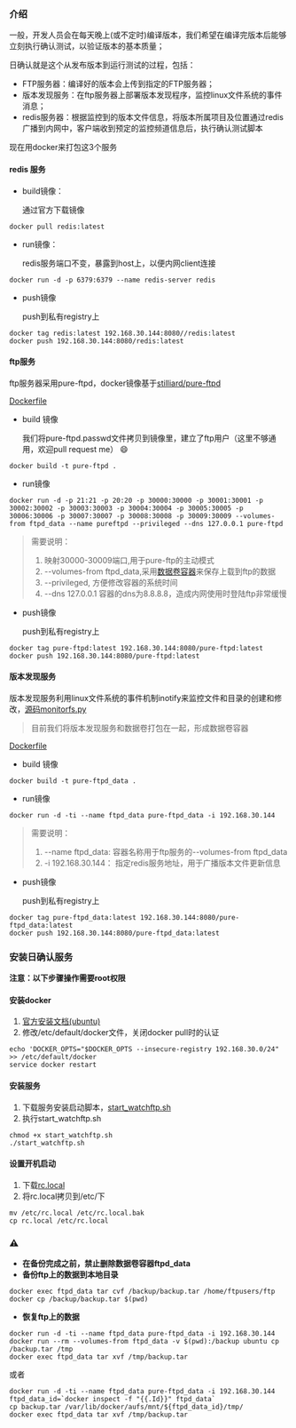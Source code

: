 ### 介绍

  一般，开发人员会在每天晚上(或不定时)编译版本，我们希望在编译完版本后能够立刻执行确认测试，以验证版本的基本质量；
  
  日确认就是这个从发布版本到运行测试的过程，包括：
  - FTP服务器：编译好的版本会上传到指定的FTP服务器；
  - 版本发现服务：在ftp服务器上部署版本发现程序，监控linux文件系统的事件消息；
  - redis服务器：根据监控到的版本文件信息，将版本所属项目及位置通过redis广播到内网中，客户端收到预定的监控频道信息后，执行确认测试脚本
  
  现在用docker来打包这3个服务
  
#### redis 服务
  
  * build镜像：
  
    通过官方下载镜像
```shell
docker pull redis:latest
```
  * run镜像：

    redis服务端口不变，暴露到host上，以便内网client连接  
```shell
docker run -d -p 6379:6379 --name redis-server redis
```
  * push镜像
  
    push到私有registry上
```shell
docker tag redis:latest 192.168.30.144:8080//redis:latest
docker push 192.168.30.144:8080/redis:latest
```

#### ftp服务
  ftp服务器采用pure-ftpd，docker镜像基于[stilliard/pure-ftpd](https://github.com/stilliard/docker-pure-ftpd)
  
  [Dockerfile](../dockerfile/WatchFtp/pureftpd/Dockerfile)
  
  * build 镜像
  
    我们将pure-ftpd.passwd文件拷贝到镜像里，建立了ftp用户（这里不够通用，欢迎pull request me） :smile:
```shell
docker build -t pure-ftpd .
```
  
  * run镜像
  
```shell
docker run -d -p 21:21 -p 20:20 -p 30000:30000 -p 30001:30001 -p 30002:30002 -p 30003:30003 -p 30004:30004 -p 30005:30005 -p 30006:30006 -p 30007:30007 -p 30008:30008 -p 30009:30009 --volumes-from ftpd_data --name pureftpd --privileged --dns 127.0.0.1 pure-ftpd
```
  > 需要说明：
  > 
  > 1. 映射30000-30009端口,用于pure-ftp的主动模式
  > 2. --volumes-from ftpd_data,采用[数据卷容器](http://dockerpool.com/static/books/docker_practice/data_management/container.html)来保存上载到ftp的数据
  > 3. --privileged, 方便修改容器的系统时间
  > 4. --dns 127.0.0.1 容器的dns为8.8.8.8，造成内网使用时登陆ftp非常缓慢

  * push镜像
  
    push到私有registry上
```shell
docker tag pure-ftpd:latest 192.168.30.144:8080/pure-ftpd:latest
docker push 192.168.30.144:8080/pure-ftpd:latest
```

#### 版本发现服务

  版本发现服务利用linux文件系统的事件机制inotify来监控文件和目录的创建和修改，[源码monitorfs.py](../dockerfile/WatchFtp/pureftpd_data/monitorfy.py)
  
  > 目前我们将版本发现服务和数据卷打包在一起，形成数据卷容器
  
  [Dockerfile](../dockerfile/WatchFtp/pureftpd_data/Dockerfile)
  
  * build 镜像
  
```shell
docker build -t pure-ftpd_data .
```
  
  * run镜像
  
```shell
docker run -d -ti --name ftpd_data pure-ftpd_data -i 192.168.30.144
```
  > 需要说明：
  > 
  > 1. --name ftpd_data: 容器名称用于ftp服务的--volumes-from ftpd_data
  > 2. -i 192.168.30.144： 指定redis服务地址，用于广播版本文件更新信息
  

  * push镜像
  
    push到私有registry上
```shell
docker tag pure-ftpd_data:latest 192.168.30.144:8080/pure-ftpd_data:latest
docker push 192.168.30.144:8080/pure-ftpd_data:latest
```

### 安装日确认服务

  **注意：以下步骤操作需要root权限** 
   
#### 安装docker

  1. [官方安装文档(ubuntu)](https://docs.docker.com/installation/ubuntulinux/) 
  2. 修改/etc/default/docker文件，关闭docker pull时的认证
```
echo 'DOCKER_OPTS="$DOCKER_OPTS --insecure-registry 192.168.30.0/24" >> /etc/default/docker
service docker restart
```

#### 安装服务

  1. 下载服务安装启动脚本，[start_watchftp.sh](../dockerfile/WatchFtp/start_watchftp.sh)
  2. 执行start_watchftp.sh
```shell
chmod +x start_watchftp.sh
./start_watchftp.sh
```
  
#### 设置开机启动

  1. 下载[rc.local](../dockerfile/WatchFtp/rc.local)
  2. 将rc.local拷贝到/etc/下
```
mv /etc/rc.local /etc/rc.local.bak
cp rc.local /etc/rc.local
```
  
### :warning:

  * **在备份完成之前，禁止删除数据卷容器ftpd_data**
  * **备份ftp上的数据到本地目录**
```shell
docker exec ftpd_data tar cvf /backup/backup.tar /home/ftpusers/ftp
docker cp /backup/backup.tar $(pwd)
```
  * **恢复ftp上的数据**
```shell
docker run -d -ti --name ftpd_data pure-ftpd_data -i 192.168.30.144
docker run --rm --volumes-from ftpd_data -v $(pwd):/backup ubuntu cp /backup.tar /tmp
docker exec ftpd_data tar xvf /tmp/backup.tar
```
  或者
```shell
docker run -d -ti --name ftpd_data pure-ftpd_data -i 192.168.30.144
ftpd_data_id=`docker inspect -f "{{.Id}}" ftpd_data`
cp backup.tar /var/lib/docker/aufs/mnt/${ftpd_data_id}/tmp/
docker exec ftpd_data tar xvf /tmp/backup.tar
```
